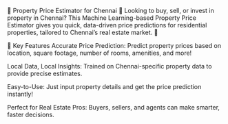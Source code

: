 🏡 Property Price Estimator for Chennai 🌆
Looking to buy, sell, or invest in property in Chennai? This Machine Learning-based Property Price Estimator gives you quick, data-driven price predictions for residential properties, tailored to Chennai’s real estate market. 🚀

🔑 Key Features
Accurate Price Prediction: Predict property prices based on location, square footage, number of rooms, amenities, and more!

Local Data, Local Insights: Trained on Chennai-specific property data to provide precise estimates.

Easy-to-Use: Just input property details and get the price prediction instantly!

Perfect for Real Estate Pros: Buyers, sellers, and agents can make smarter, faster decisions.
